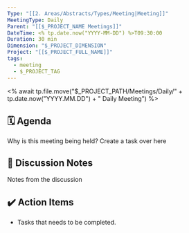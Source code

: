 ```yaml
---
Type: "[[2. Areas/Abstracts/Types/Meeting|Meeting]]"
MeetingType: Daily
Parent: "[[$_PROJECT_NAME Meetings]]"
DateTime: <% tp.date.now("YYYY-MM-DD") %>T09:30:00
Duration: 30 min
Dimension: "$_PROJECT_DIMENSION"
Project: "[[$_PROJECT_FULL_NAME]]"
tags:
  - meeting
  - $_PROJECT_TAG
---
```

<% await tp.file.move("$_PROJECT_PATH/Meetings/Daily/" + tp.date.now("YYYY.MM.DD") + " Daily Meeting") %>

## 🗓️ Agenda  

Why is this meeting being held? Create a task over here   
  
## 📝 Discussion Notes  

Notes from the discussion  
  
## ✔️ Action Items  

- Tasks that needs to be completed.

